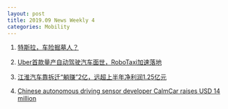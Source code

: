 ```yaml
---
layout: post
title: 2019.09 News Weekly 4
categories: Mobility
---
```


1. [特斯拉，车险掘墓人？](https://36kr.com/p/5248769)

2. [Uber首款量产自动驾驶汽车面世，RoboTaxi加速落地](https://36kr.com/p/5248556)

3. [江淮汽车靠拆迁“躺赚”2亿，远超上半年净利润1.25亿元](https://36kr.com/p/5248559)

4. [Chinese autonomous driving sensor developer CalmCar raises USD 14 million](https://kr-asia.com/chinese-autonomous-driving-sensor-developer-calmcar-raises-usd-14-million)